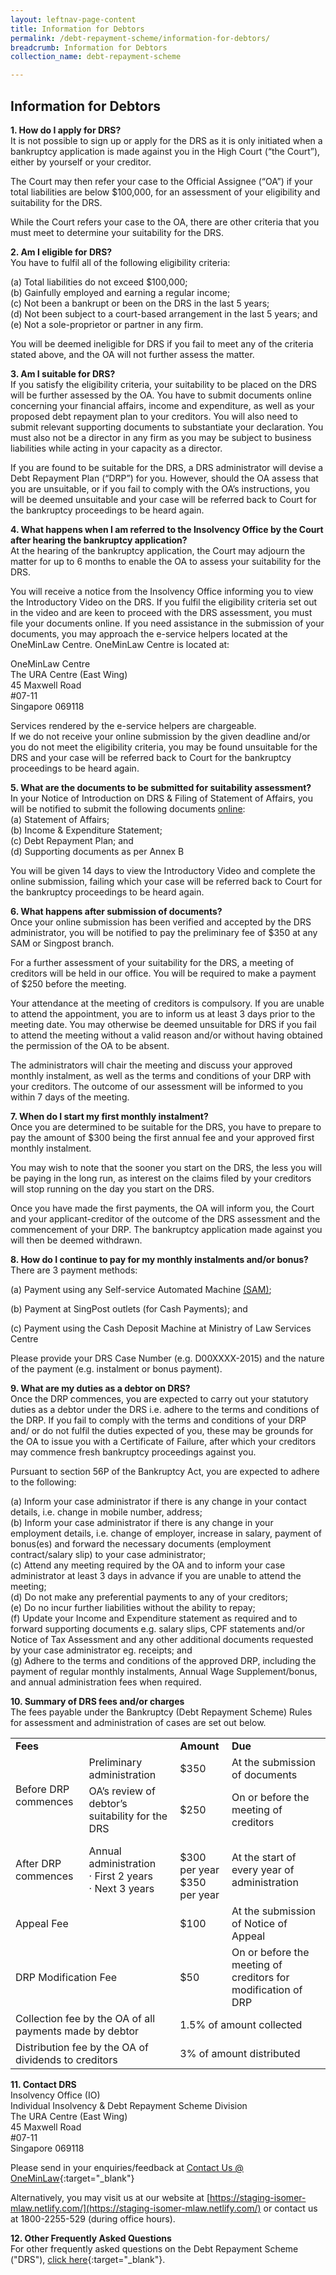 ```yaml
---
layout: leftnav-page-content
title: Information for Debtors
permalink: /debt-repayment-scheme/information-for-debtors/
breadcrumb: Information for Debtors
collection_name: debt-repayment-scheme

---
```


Information for Debtors
---
**1. How do I apply for DRS?**<br>
It is not possible to sign up or apply for the DRS as it is only initiated when a bankruptcy application is made against you in the High Court (“the Court”), either by yourself or your creditor.<br>

The Court may then refer your case to the Official Assignee (“OA”)  if your total liabilities are below $100,000, for an assessment of your eligibility and suitability for the DRS.<br>

While the Court refers your case to the OA, there are other criteria that you must meet to determine your suitability for the DRS.<br>

**2. Am I eligible for DRS?**<br>
You have to fulfil all of the following eligibility criteria:<br>

(a) Total liabilities do not exceed $100,000;<br>
(b) Gainfully employed and earning a regular income;<br>
(c) Not been a bankrupt or been on the DRS in the last 5 years;<br>
(d) Not been subject to a court-based arrangement in the last 5 years; and<br>
(e) Not a sole-proprietor or partner in any firm.<br>

You will be deemed ineligible for DRS if you fail to meet any of the criteria stated above, and the OA will not further assess the matter.<br>

**3. Am I suitable for DRS?**<br>
If you satisfy the eligibility criteria, your suitability to be placed on the DRS will be further assessed by the OA. You have to submit documents online concerning your financial affairs, income and expenditure, as well as your proposed debt repayment plan to your creditors. You will also need to submit relevant supporting documents to substantiate your declaration. You must also not be a director in any firm as you may be subject to business liabilities while acting in your capacity as a director.<br>

If you are found to be suitable for the DRS, a DRS administrator will devise a Debt Repayment Plan (“DRP”) for you. However, should the OA assess that you are unsuitable, or if you fail to comply with the OA’s instructions, you will be deemed unsuitable and your case will be referred back to Court for the bankruptcy proceedings to be heard again.<br>

**4. What happens when I am referred to the Insolvency Office by the Court after hearing the bankruptcy application?**<br>
At the hearing of the bankruptcy application, the Court may adjourn the matter for up to 6 months to enable the OA to assess your suitability for the DRS.<br>

You will receive a notice from the Insolvency Office informing you to view the Introductory Video on the DRS. If you fulfil the eligibility criteria set out in the video and are keen to proceed with the DRS assessment, you must file your documents online. If you need assistance in the submission of your documents, you may approach the e-service helpers located at the OneMinLaw Centre. OneMinLaw Centre is located at:<br>

OneMinLaw Centre<br>
The URA Centre (East Wing)<br>
45 Maxwell Road<br>
#07-11<br>
Singapore 069118<br>

Services rendered by the e-service helpers are chargeable.<br>
If we do not receive your online submission by the given deadline and/or you do not meet the eligibility criteria, you may be found unsuitable for the DRS and your case will be referred back to Court for the bankruptcy proceedings to be heard again.<br>

**5. What are the documents to be submitted for suitability assessment?**<br>
In your Notice of Introduction on DRS & Filing of Statement of Affairs, you will be notified to submit the following documents [online](https://www.mlaw.gov.sg/eservices/io/):<br>
(a)    Statement of Affairs;<br>
(b)   Income & Expenditure Statement;<br>
(c)    Debt Repayment Plan; and<br>
(d)   Supporting documents as per Annex B<br>

You will be given 14 days to view the Introductory Video and complete the online submission, failing which your case will be referred back to Court for the bankruptcy proceedings to be heard again.<br>

**6. What happens after submission of documents?**<br>
Once your online submission has been verified and accepted by the DRS administrator, you will be notified to pay the preliminary fee of $350 at any SAM or Singpost branch.<br>

For a further assessment of your suitability for the DRS, a meeting of creditors will be held in our office. You will be required to make a payment of $250 before the meeting.<br>

Your attendance at the meeting of creditors is compulsory. If you are unable to attend the appointment, you are to inform us at least 3 days prior to the meeting date. You may otherwise be deemed unsuitable for DRS if you fail to attend the meeting without a valid reason and/or without having obtained the permission of the OA to be absent.<br>

The administrators will chair the meeting and discuss your approved monthly instalment, as well as the terms and conditions of your DRP with your creditors. The outcome of our assessment will be informed to you within 7 days of the meeting.<br>

**7. When do I start my first monthly instalment?**<br>
Once you are determined to be suitable for the DRS, you have to prepare to pay the amount of $300 being the first annual fee and your approved first monthly instalment.<br>

You may wish to note that the sooner you start on the DRS, the less you will be paying in the long run, as interest on the claims filed by your creditors will stop running on the day you start on the DRS.<br>

Once you have made the first payments, the OA will inform you, the Court and your applicant-creditor of the outcome of the DRS assessment and the commencement of your DRP. The bankruptcy application made against you will then be deemed withdrawn.<br>

**8. How do I continue to pay for my monthly instalments and/or bonus?**<br>
There are 3 payment methods:<br>

(a)    Payment using any Self-service Automated Machine [(SAM)](/files/GuidetoUsingSAM(PrelimFee).pdf);<br>

(b)   Payment at SingPost outlets (for Cash Payments); and<br>

(c)    Payment using the Cash Deposit Machine at Ministry of Law Services Centre<br>

Please provide your DRS Case Number (e.g. D00XXXX-2015) and the nature of the payment (e.g. instalment or bonus payment).<br>

**9. What are my duties as a debtor on DRS?**<br>
Once the DRP commences, you are expected to carry out your statutory duties as a debtor under the DRS i.e. adhere to the terms and conditions of the DRP. If you fail to comply with the terms and conditions of your DRP and/ or do not fulfil the duties expected of you, these may be grounds for the OA to issue you with a Certificate of Failure, after which your creditors may commence fresh bankruptcy proceedings against you.<br>

Pursuant to section 56P of the Bankruptcy Act, you are expected to adhere to the following:<br>

(a)      Inform your case administrator if there is any change in your contact details, i.e. change in mobile number, address;<br>
(b)      Inform your case administrator if there is any change in your employment details, i.e. change of employer, increase in salary, payment of bonus(es) and forward the necessary documents (employment contract/salary slip) to your case administrator;<br>
(c)       Attend any meeting required by the OA and to inform your case administrator at least 3 days in advance if you are unable to attend the meeting;<br>
(d)      Do not make any preferential payments to any of your creditors;<br>
(e)      Do no incur further liabilities without the ability to repay;<br>
(f)       Update your Income and Expenditure statement as required and to forward supporting documents e.g. salary slips, CPF statements and/or Notice of Tax Assessment and any other additional documents requested by your case administrator eg. receipts; and<br>
(g)      Adhere to the terms and conditions of the approved DRP, including the payment of  regular monthly instalments,  Annual Wage Supplement/bonus, and annual administration fees when required.<br>

**10. Summary of DRS fees and/or charges**<br>
The fees payable under the Bankruptcy (Debt Repayment Scheme) Rules for assessment and administration of cases are set out below.<br>

<table>
  <tr>
    <td colspan="2"><b>Fees</b></td>
    <td><b>Amount</b></td>
    <td><b>Due</b></td>
  </tr>
  <tr>
    <td rowspan="2">Before DRP commences</td>
    <td>Preliminary administration</td>
    <td>$350</td>
    <td>At the submission of documents</td>
  </tr>
  <tr>
    <td>OA’s review of debtor’s suitability for the DRS</td>
    <td>$250</td>
    <td>On or before the meeting of creditors</td>
  </tr>
  <tr>
    <td>After DRP commences</td>
    <td>
      Annual administration<br>
      · First 2 years<br>
      · Next 3 years
    </td>
    <td>
      <br>
      $300 per year<br>
      $350 per year
    </td>
    <td>At the start of every year of administration</td>
  </tr>
  <tr>
    <td colspan="2">Appeal Fee</td>
    <td>$100</td>
    <td>At the submission of Notice of Appeal</td>
  </tr>
  <tr>
    <td colspan="2">DRP Modification Fee</td>
    <td>$50</td>
    <td>On or before the meeting of creditors for modification of DRP</td>
  </tr>
  <tr>
    <td colspan="2">Collection fee by the OA of all payments made by debtor</td>
    <td colspan="2">1.5% of amount collected</td>
  </tr>
  <tr>
    <td colspan="2">Distribution fee by the OA of dividends to creditors</td>
    <td colspan="2">3% of amount distributed</td>
  </tr>
</table>

**11. Contact DRS**<br>
Insolvency Office (IO)<br>
Individual Insolvency & Debt Repayment Scheme Division<br>
The URA Centre (East Wing)<br>
45 Maxwell Road<br>
#07-11<br>
Singapore 069118<br>

Please send in your enquiries/feedback at [Contact Us @ OneMinLaw](https://www.mlaw.gov.sg/eservices/enquiry/){:target="_blank"}

Alternatively, you may visit us at our website at [https://staging-isomer-mlaw.netlify.com/](https://staging-isomer-mlaw.netlify.com/) or contact us at 1800-2255-529 (during office hours).

**12. Other Frequently Asked Questions**<br>
For other frequently asked questions on the Debt Repayment Scheme ("DRS"), [click here](https://va.ecitizen.gov.sg/cfp/customerPages/mlaw/explorefaq.aspx){:target="_blank"}.
